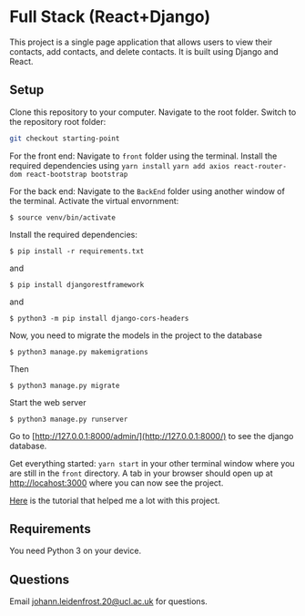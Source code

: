 # Full Stack (React+Django)
This project is a single page application that allows users to view their contacts, add contacts, and delete contacts. It is built using Django and React.

## Setup
Clone this repository to your computer. Navigate to the root folder. 
Switch to the repository root folder:
```bash 
git checkout starting-point
```
For the front end:
Navigate to ```front``` folder using the terminal.
Install the required dependencies using ```yarn install```
```yarn add axios react-router-dom react-bootstrap bootstrap```

For the back end:
Navigate to the ```BackEnd``` folder using another window of the terminal.
Activate the virtual envornment: 
```
$ source venv/bin/activate
```
Install the required dependencies:
```
$ pip install -r requirements.txt
```
and 
```
$ pip install djangorestframework
```
and 
```
$ python3 -m pip install django-cors-headers
```
Now, you need to migrate the models in the project to the database
```
$ python3 manage.py makemigrations
```
Then
```
$ python3 manage.py migrate
```

Start the web server
```
$ python3 manage.py runserver
```
Go to [http://127.0.0.1:8000/admin/](http://127.0.0.1:8000/) to see the django database. 

Get everything started:
```yarn start``` in your other terminal window where you are still in the ```front``` directory.
A tab in your browser should open up at [http://locahost:3000](http://locahost:3000) where you can now see the project. 


[Here](https://www.youtube.com/watch?v=jv8G4kfjn4w) is the tutorial that helped me a lot with this project.

## Requirements
You need Python 3 on your device. 

## Questions
Email johann.leidenfrost.20@ucl.ac.uk for questions. 